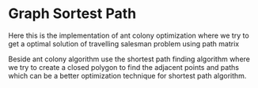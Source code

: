 # Graph Sortest Path
Here this is the implementation of ant colony optimization where we try to get a optimal solution of travelling salesman problem using path matrix

Beside ant colony algorithm use the shortest path finding algorithm where we try to create a closed polygon to find the adjacent points and paths which can be a better optimization technique for shortest path algorithm.
